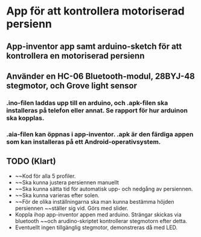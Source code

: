 # App för att kontrollera motoriserad persienn

## App-inventor app samt arduino-sketch för att kontrollera en motoriserad persienn
## Använder en HC-06 Bluetooth-modul, 28BYJ-48 stegmotor, och Grove light sensor

### .ino-filen laddas upp till en arduino, och .apk-filen ska installeras på telefon eller annat. Se rapport för hur arduinon ska kopplas.
### .aia-filen kan öppnas i app-inventor. .apk är den färdiga appen som kan installeras på ett Android-operativsystem.

## TODO (Klart)
- ~~Kod för alla 5 profiler.
- ~~Ska kunna justera persiennen manuellt
- ~~Ska kunna sätta tid för automatisk upp- och nedgång av persiennen.
- ~~Ska kunna varieras efter solen.
- ~~För de olika inställningarna ska man kunna bestämma höjden persiennen
~~ställer sig vid. Görs med slider.
- Koppla ihop app-inventor appen med arduino. Strängar skickas via bluetooth
~~och arudino-skriptet kontrollerar stegmotorn efter detta.
-  Eventuellt ingen tillgänglig stegmotor, demonstreras då med LED.

